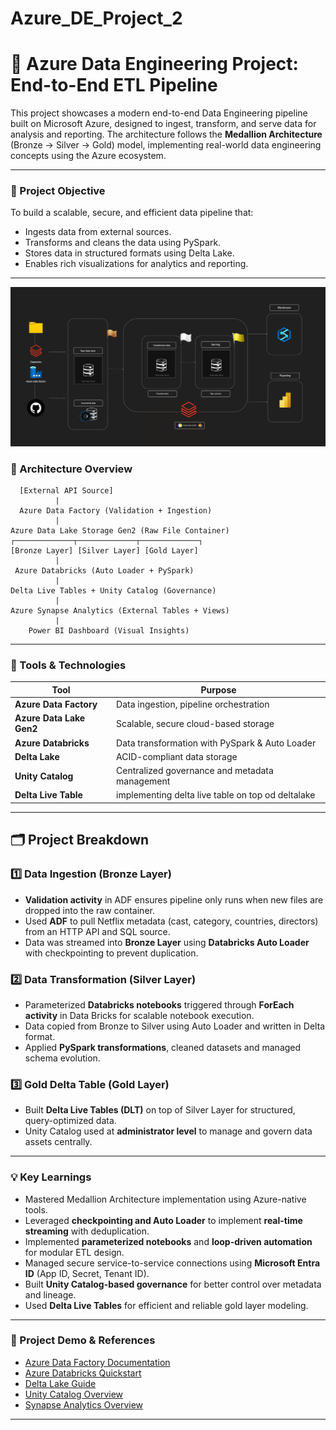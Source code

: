 # Azure_DE_Project_2

# 🚀 Azure Data Engineering Project: End-to-End ETL Pipeline

This project showcases a modern end-to-end Data Engineering pipeline built on Microsoft Azure, designed to ingest, transform, and serve data for analysis and reporting. The architecture follows the **Medallion Architecture** (Bronze → Silver → Gold) model, implementing real-world data engineering concepts using the Azure ecosystem.

---

### 📌 Project Objective

To build a scalable, secure, and efficient data pipeline that:

- Ingests data from external sources.  
- Transforms and cleans the data using PySpark.  
- Stores data in structured formats using Delta Lake.  
- Enables rich visualizations for analytics and reporting.  

---
![image alt](https://github.com/ChetanDaharwal/Azure_DE_project_2/blob/e045fd0911f1c998b856c93c0f83cb1503269748/1748729843590.jpeg)

### 🧱 Architecture Overview

      [External API Source]
              |
      Azure Data Factory (Validation + Ingestion)
              |
    Azure Data Lake Storage Gen2 (Raw File Container)
    ┌─────────────┬─────────────┬─────────────┐
    [Bronze Layer] [Silver Layer] [Gold Layer]
              |
     Azure Databricks (Auto Loader + PySpark)
              |
    Delta Live Tables + Unity Catalog (Governance)
              |
    Azure Synapse Analytics (External Tables + Views)
              |
        Power BI Dashboard (Visual Insights)


---

### 🔧 Tools & Technologies

| Tool                     | Purpose                                         |
|--------------------------|-------------------------------------------------|
| **Azure Data Factory**   | Data ingestion, pipeline orchestration          |
| **Azure Data Lake Gen2** | Scalable, secure cloud-based storage            |
| **Azure Databricks**     | Data transformation with PySpark & Auto Loader |
| **Delta Lake**           | ACID-compliant data storage                     |
| **Unity Catalog**        | Centralized governance and metadata management |
| **Delta Live Table**     | implementing delta live table on top od deltalake |

---

## 🗂️ Project Breakdown

### 1️⃣ Data Ingestion (Bronze Layer)

- **Validation activity** in ADF ensures pipeline only runs when new files are dropped into the raw container.  
- Used **ADF** to pull Netflix metadata (cast, category, countries, directors) from an HTTP API and SQL source.  
- Data was streamed into **Bronze Layer** using **Databricks Auto Loader** with checkpointing to prevent duplication.  

### 2️⃣ Data Transformation (Silver Layer)

- Parameterized **Databricks notebooks** triggered through **ForEach activity** in Data Bricks for scalable notebook execution.  
- Data copied from Bronze to Silver using Auto Loader and written in Delta format.  
- Applied **PySpark transformations**, cleaned datasets and managed schema evolution.  

### 3️⃣ Gold Delta Table (Gold Layer)

- Built **Delta Live Tables (DLT)** on top of Silver Layer for structured, query-optimized data.  
- Unity Catalog used at **administrator level** to manage and govern data assets centrally.   

---

### 💡 Key Learnings

- Mastered Medallion Architecture implementation using Azure-native tools.  
- Leveraged **checkpointing and Auto Loader** to implement **real-time streaming** with deduplication.  
- Implemented **parameterized notebooks** and **loop-driven automation** for modular ETL design.  
- Managed secure service-to-service connections using **Microsoft Entra ID** (App ID, Secret, Tenant ID).  
- Built **Unity Catalog-based governance** for better control over metadata and lineage.  
- Used **Delta Live Tables** for efficient and reliable gold layer modeling.   

---

### 📸 Project Demo & References

- [Azure Data Factory Documentation](https://learn.microsoft.com/en-us/azure/data-factory/)  
- [Azure Databricks Quickstart](https://learn.microsoft.com/en-us/azure/databricks/)  
- [Delta Lake Guide](https://delta.io/)  
- [Unity Catalog Overview](https://learn.microsoft.com/en-us/azure/databricks/data-governance/unity-catalog/)  
- [Synapse Analytics Overview](https://learn.microsoft.com/en-us/azure/synapse-analytics/)  

---


        

